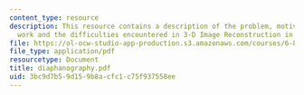 ```yaml
---
content_type: resource
description: This resource contains a description of the problem, motivation, previous
  work and the difficulties encountered in 3-D Image Reconstruction in Optical Tomography.
file: https://ol-ocw-studio-app-production.s3.amazonaws.com/courses/6-801-machine-vision-fall-2004/3bc9d7b59d159b8acfc1c75f937558ee_diaphanography.pdf
file_type: application/pdf
resourcetype: Document
title: diaphanography.pdf
uid: 3bc9d7b5-9d15-9b8a-cfc1-c75f937558ee
---
```


